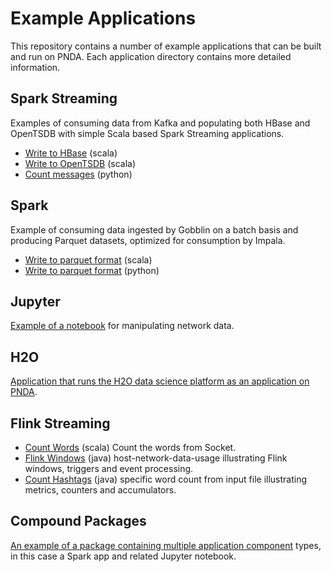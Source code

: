 # Example Applications

This repository contains a number of example applications that can be built and run on PNDA. Each application directory contains more detailed information.

## Spark Streaming

Examples of consuming data from Kafka and populating both HBase and OpenTSDB with simple Scala based Spark Streaming applications.

- [Write to HBase](spark-streaming) (scala)
- [Write to OpenTSDB](kafka-spark-opentsdb) (scala)
- [Count messages](spark-streaming-python) (python)

## Spark

Example of consuming data ingested by Gobblin on a batch basis and producing Parquet datasets, optimized for consumption by Impala.
- [Write to parquet format](spark-batch) (scala)
- [Write to parquet format](spark-batch-python) (python)

## Jupyter

[Example of a notebook](jupyter-notebooks) for manipulating network data.

## H2O

[Application that runs the H2O data science platform as an application on PNDA](h2o-launcher).

## Flink Streaming
- [Count Words](flink-streaming-word-count) (scala) Count the words from Socket.
- [Flink Windows](flink-streaming-host-network-data-usage) (java) host-network-data-usage illustrating Flink windows, triggers and event processing.
- [Count Hashtags](flink-batch-java-hashtagcount-metrics) (java) specific word count from input file illustrating metrics, counters and accumulators.

## Compound Packages

[An example of a package containing multiple application component](literary-word-count-app) types, in this case a Spark app and related Jupyter notebook.

